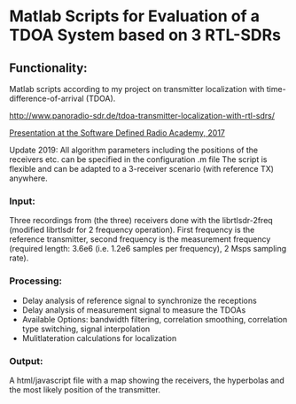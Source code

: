 # Matlab Scripts for Evaluation of a TDOA System based on 3 RTL-SDRs

## Functionality:
Matlab scripts according to my project on transmitter localization with time-difference-of-arrival (TDOA).

<http://www.panoradio-sdr.de/tdoa-transmitter-localization-with-rtl-sdrs/>

[Presentation at the Software Defined Radio Academy, 2017](https://www.youtube.com/watch?v=Km4TU17b05s)

Update 2019:
All algorithm parameters including the positions of the receivers etc. can be specified in the configuration .m file 
The script is flexible and can be adapted to a 3-receiver scenario (with reference TX) anywhere.

### Input:
Three recordings from (the three) receivers done with the librtlsdr-2freq (modified librtlsdr for 2 frequency operation).
First frequency is the reference transmitter, second frequency is the measurement frequency (required length: 3.6e6 (i.e. 1.2e6 samples per frequency), 2 Msps sampling rate).

### Processing:
* Delay analysis of reference signal to synchronize the receptions
* Delay analysis of measurement signal to measure the TDOAs
* Available Options: bandwidth filtering, correlation smoothing, correlation type switching, signal interpolation
* Mulitlateration calculations for localization

### Output:
A html/javascript file with a map showing the receivers, the hyperbolas and the most likely position of the transmitter.



